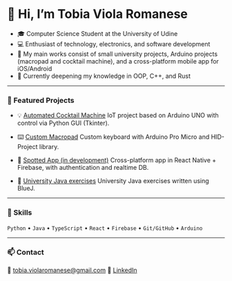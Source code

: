 
# 👋 Hi, I’m Tobia Viola Romanese

- 🎓  Computer Science Student at the University of Udine
- 💻  Enthusiast of technology, electronics, and software development
- 🔧  My main works consist of small university projects, Arduino projects (macropad and cocktail machine), and a cross-platform mobile app for iOS/Android
- 🌱  Currently deepening my knowledge in OOP, C++, and Rust

---

### 🧩 Featured Projects

* 💡 [Automated Cocktail Machine](https://github.com/Aibot-19/cocktail-machine)
  IoT project based on Arduino UNO with control via Python GUI (Tkinter).

* ⌨️ [Custom Macropad](https://github.com/Aibot-19/macropad)
  Custom keyboard with Arduino Pro Micro and HID-Project library.

* 📱 [Spotted App (in development)](https://github.com/Nimeg22/Spotted)
  Cross-platform app in React Native + Firebase, with authentication and realtime DB.
  
* 📝 [University Java exercises](https://github.com/Aibot-19/uni-java-exercises)
  University Java exercises written using BlueJ.

---

### 🧠 Skills

`Python` • `Java` • `TypeScript` • `React` • `Firebase` • `Git/GitHub` • `Arduino`

---

### 📫 Contact

📧 [tobia.violaromanese@gmail.com](mailto:tobia.violaromanese@gmail.com)
🔗 [LinkedIn](https://www.linkedin.com/in/tuo-profilo)
